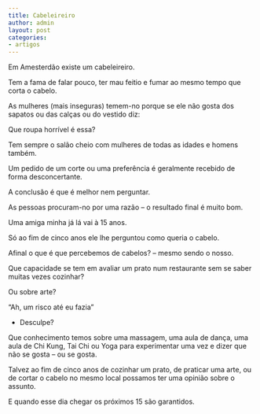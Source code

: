 ```yaml
---
title: Cabeleireiro
author: admin
layout: post
categories:
- artigos
---
```

Em Amesterdão existe um cabeleireiro.

Tem a fama de falar pouco, ter mau feitio e fumar ao mesmo tempo que corta o cabelo.

As mulheres (mais inseguras) temem-no porque se ele não gosta dos sapatos ou das calças ou do vestido diz:

Que roupa horrível é essa?

Tem sempre o salão cheio com mulheres de todas as idades e homens também.

Um pedido de um corte ou uma preferência é geralmente recebido de forma desconcertante.

A conclusão é que é melhor nem perguntar.

As pessoas procuram-no por uma razão &#8211; o resultado final é muito bom.

Uma amiga minha já lá vai à 15 anos.

Só ao fim de cinco anos ele lhe perguntou como queria o cabelo.

Afinal o que é que percebemos de cabelos? &#8211; mesmo sendo o nosso.

Que capacidade se tem em avaliar um prato num restaurante sem se saber muitas vezes cozinhar?

Ou sobre arte?

&#8220;Ah, um risco até eu fazia&#8221;

- Desculpe?

Que conhecimento temos sobre uma massagem, uma aula de dança, uma aula de Chi Kung, Tai Chi ou Yoga para experimentar uma vez e dizer que não se gosta &#8211; ou se gosta.

Talvez ao fim de cinco anos de cozinhar um prato, de praticar uma arte, ou de cortar o cabelo no mesmo local possamos ter uma opinião sobre o assunto.

E quando esse dia chegar os próximos 15 são garantidos.
